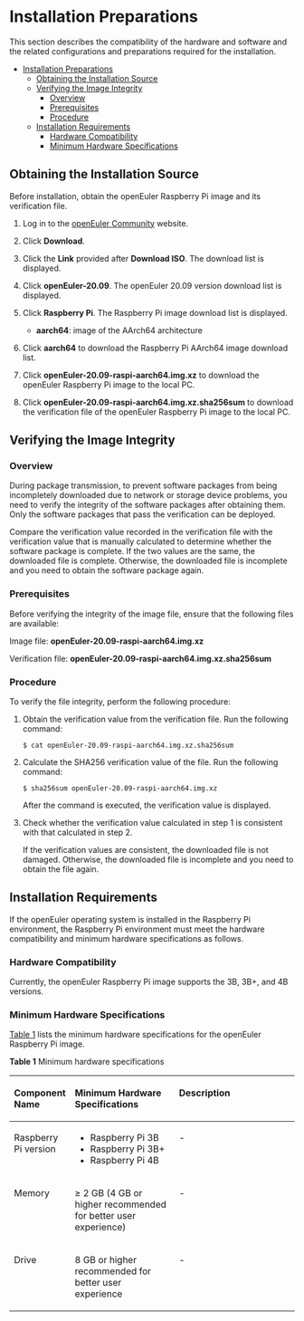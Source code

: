 # Installation Preparations

This section describes the compatibility of the hardware and software and the related configurations and preparations required for the installation.

<!-- TOC -->
- [Installation Preparations](#安装准备)
  - [Obtaining the Installation Source](#获取安装源)
  - [Verifying the Image Integrity](#镜像完整性校验)
    - [Overview](#简介)
    - [Prerequisites](#前提条件)
    - [Procedure](#操作指导)
  - [Installation Requirements](#安装要求)
    - [Hardware Compatibility](#硬件兼容支持)
    - [Minimum Hardware Specifications](#最小硬件要求)

<!-- /TOC -->
## Obtaining the Installation Source

Before installation, obtain the openEuler Raspberry Pi image and its verification file.

1. Log in to the [openEuler Community](https://openeuler.org) website.

2. Click **Download**.

3. Click the **Link** provided after **Download ISO**. The download list is displayed.

4. Click **openEuler-20.09**. The openEuler 20.09 version download list is displayed.

5. Click **Raspberry Pi**. The Raspberry Pi image download list is displayed.
   
   - **aarch64**: image of the AArch64 architecture

6. Click **aarch64** to download the Raspberry Pi AArch64 image download list.

7. Click **openEuler-20.09-raspi-aarch64.img.xz** to download the openEuler Raspberry Pi image to the local PC.

8. Click **openEuler-20.09-raspi-aarch64.img.xz.sha256sum** to download the verification file of the openEuler Raspberry Pi image to the local PC.

## Verifying the Image Integrity

### Overview

During package transmission, to prevent software packages from being incompletely downloaded due to network or storage device problems, you need to verify the integrity of the software packages after obtaining them. Only the software packages that pass the verification can be deployed.

Compare the verification value recorded in the verification file with the verification value that is manually calculated to determine whether the software package is complete. If the two values are the same, the downloaded file is complete. Otherwise, the downloaded file is incomplete and you need to obtain the software package again.

### Prerequisites

Before verifying the integrity of the image file, ensure that the following files are available:

Image file: **openEuler-20.09-raspi-aarch64.img.xz**

Verification file: **openEuler-20.09-raspi-aarch64.img.xz.sha256sum**

### Procedure

To verify the file integrity, perform the following procedure:

1. Obtain the verification value from the verification file. Run the following command:
   
   ```
   $ cat openEuler-20.09-raspi-aarch64.img.xz.sha256sum
   ```

2. Calculate the SHA256 verification value of the file. Run the following command:
   
   ```
   $ sha256sum openEuler-20.09-raspi-aarch64.img.xz
   ```
   
   After the command is executed, the verification value is displayed.

3. Check whether the verification value calculated in step 1 is consistent with that calculated in step 2.
   
   If the verification values are consistent, the downloaded file is not damaged. Otherwise, the downloaded file is incomplete and you need to obtain the file again.

## Installation Requirements

If the openEuler operating system is installed in the Raspberry Pi environment, the Raspberry Pi environment must meet the hardware compatibility and minimum hardware specifications as follows.

### Hardware Compatibility

Currently, the openEuler Raspberry Pi image supports the 3B, 3B+, and 4B versions.

### Minimum Hardware Specifications

[Table 1](#tff48b99c9bf24b84bb602c53229e2542) lists the minimum hardware specifications for the openEuler Raspberry Pi image.

**Table 1** Minimum hardware specifications

<a name="tff48b99c9bf24b84bb602c53229e2542"></a>

<table><thead align="left"><tr id="r36f08b63edea4973a8228200caa2a50b"><th class="cellrowborder" valign="top" width="11.19111911191119%" id="mcps1.2.4.1.1"><p id="aef3575d97cdf4dcfb65f8d0c8d2d4a76"><a name="aef3575d97cdf4dcfb65f8d0c8d2d4a76"></a><a name="aef3575d97cdf4dcfb65f8d0c8d2d4a76"></a><strong id="abf63bde6a66a4ce5b21d81948fcafe36"><a name="abf63bde6a66a4ce5b21d81948fcafe36"></a><a name="abf63bde6a66a4ce5b21d81948fcafe36"></a>Component Name</strong></p>
</th>
<th class="cellrowborder" valign="top" width="40.06400640064006%" id="mcps1.2.4.1.2"><p id="a919d3bb266c8432fb33c51fa8f3a4fc3"><a name="a919d3bb266c8432fb33c51fa8f3a4fc3"></a><a name="a919d3bb266c8432fb33c51fa8f3a4fc3"></a><strong id="a9386cf027c1e47d99651159bb62130e7"><a name="a9386cf027c1e47d99651159bb62130e7"></a><a name="a9386cf027c1e47d99651159bb62130e7"></a>Minimum Hardware Specifications</strong></p>
</th>
<th class="cellrowborder" valign="top" width="48.74487448744874%" id="mcps1.2.4.1.3"><p id="a3ac7cf4867974c4990ee6deab716db5f"><a name="a3ac7cf4867974c4990ee6deab716db5f"></a><a name="a3ac7cf4867974c4990ee6deab716db5f"></a><strong id="a0206841e981640cf833dc2556a7def50"><a name="a0206841e981640cf833dc2556a7def50"></a><a name="a0206841e981640cf833dc2556a7def50"></a>Description</strong></p>
</th>
</tr>
</thead>
<tbody>
<tr id="ra68eff5c33a84bb2be6672a48a643d26"><td class="cellrowborder" valign="top" width="11.19111911191119%" headers="mcps1.2.4.1.1 "><p id="ac0a50d2069ab444cafff180647772df4"><a name="ac0a50d2069ab444cafff180647772df4"></a><a name="ac0a50d2069ab444cafff180647772df4"></a>Raspberry Pi version</p>
</td>
<td class="cellrowborder" valign="top" width="40.06400640064006%" headers="mcps1.2.4.1.2 "><a name="ul97131912175915"></a><a name="ul97131912175915"></a><ul id="ul97131912175915"><li>Raspberry Pi 3B</li><li>Raspberry Pi 3B+</li><li>Raspberry Pi 4B</li></ul>
</td>
<td class="cellrowborder" valign="top" width="48.74487448744874%" headers="mcps1.2.4.1.3 "><p id="a2601e9eece5f4c7bb02881c9ac647a61"><a name="a2601e9eece5f4c7bb02881c9ac647a61"></a><a name="a2601e9eece5f4c7bb02881c9ac647a61"></a>-</p>
</td>
</tr>
<tr id="rf2a5d43b74894a0882b7c17bdfeb697f"><td class="cellrowborder" valign="top" width="11.19111911191119%" headers="mcps1.2.4.1.1 "><p id="ad00611ec129a41a9841fb579eece7804"><a name="ad00611ec129a41a9841fb579eece7804"></a><a name="ad00611ec129a41a9841fb579eece7804"></a>Memory</p>
</td>
<td class="cellrowborder" valign="top" width="40.06400640064006%" headers="mcps1.2.4.1.2 "><p id="a94efe642b8694e5a85747e123b951efc"><a name="a94efe642b8694e5a85747e123b951efc"></a><a name="a94efe642b8694e5a85747e123b951efc"></a>≥ 2 GB (4 GB or higher recommended for better user experience)</p>
</td>
<td class="cellrowborder" valign="top" width="48.74487448744874%" headers="mcps1.2.4.1.3 "><p id="abfb44d28dca741f68df94e4e276d2410"><a name="abfb44d28dca741f68df94e4e276d2410"></a><a name="abfb44d28dca741f68df94e4e276d2410"></a>-</p>
</td>
</tr>
<tr id="rd2c1ebd93ea64e85a5f3fc88dc5ba456"><td class="cellrowborder" valign="top" width="11.19111911191119%" headers="mcps1.2.4.1.1 "><p id="afd36954546334c1681b5a391bbc386ae"><a name="afd36954546334c1681b5a391bbc386ae"></a><a name="afd36954546334c1681b5a391bbc386ae"></a>Drive</p>
</td>
<td class="cellrowborder" valign="top" width="40.06400640064006%" headers="mcps1.2.4.1.2 "><p id="p1224172312719"><a name="p1224172312719"></a><a name="p1224172312719"></a>8 GB or higher recommended for better user experience</p>
</td>
<td class="cellrowborder" valign="top" width="48.74487448744874%" headers="mcps1.2.4.1.3 "><p id="acc0affdd82e34f32966171e21855ef40"><a name="acc0affdd82e34f32966171e21855ef40"></a><a name="acc0affdd82e34f32966171e21855ef40"></a>-</p>
</td>
</tr>
</tbody>
</table>

